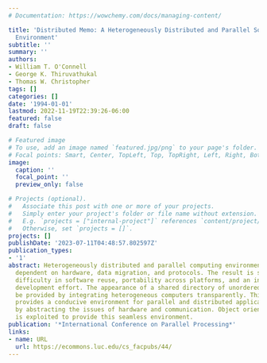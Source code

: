 ```yaml
---
# Documentation: https://wowchemy.com/docs/managing-content/

title: 'Distributed Memo: A Heterogeneously Distributed and Parallel Software Development
  Environment'
subtitle: ''
summary: ''
authors:
- William T. O'Connell
- George K. Thiruvathukal
- Thomas W. Christopher
tags: []
categories: []
date: '1994-01-01'
lastmod: 2022-11-19T22:39:26-06:00
featured: false
draft: false

# Featured image
# To use, add an image named `featured.jpg/png` to your page's folder.
# Focal points: Smart, Center, TopLeft, Top, TopRight, Left, Right, BottomLeft, Bottom, BottomRight.
image:
  caption: ''
  focal_point: ''
  preview_only: false

# Projects (optional).
#   Associate this post with one or more of your projects.
#   Simply enter your project's folder or file name without extension.
#   E.g. `projects = ["internal-project"]` references `content/project/deep-learning/index.md`.
#   Otherwise, set `projects = []`.
projects: []
publishDate: '2023-07-11T04:48:57.802597Z'
publication_types:
- '1'
abstract: Heterogeneously distributed and parallel computing environments are highly
  dependent on hardware, data migration, and protocols. The result is significant
  difficulty in software reuse, portability across platforms, and an increased overall
  development effort. The appearance of a shared directory of unordered queues can
  be provided by integrating heterogeneous computers transparently. This integration
  provides a conducive environment for parallel and distributed application development,
  by abstracting the issues of hardware and communication. Object oriented technology
  is exploited to provide this seamless environment.
publication: '*International Conference on Parallel Processing*'
links:
- name: URL
  url: https://ecommons.luc.edu/cs_facpubs/44/
---
```

